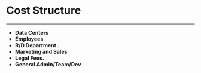 # Cost Structure

****

* **Data Centers**
* **Employees**&#x20;
* **R/D Department .**
* **Marketing and Sales** &#x20;
* **Legal Fees.**
* **General Admin/Team/Dev**
